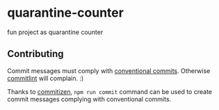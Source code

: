 # quarantine-counter
fun project as quarantine counter

## Contributing

Commit messages must comply with [conventional commits](https://www.conventionalcommits.org). Otherwise [commitlint](https://github.com/conventional-changelog/commitlint) will complain. :)

Thanks to [commitizen](https://github.com/commitizen), `npm run commit` command can be used to create commit messages complying with conventional commits.
